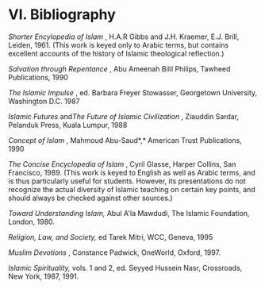 VI. Bibliography
================

*Shorter Encylopedia of Islam* , H.A.R Gibbs and J.H. Kraemer, E.J.
Brill, Leiden, 1961. (This work is keyed only to Arabic terms, but
contains excellent accounts of the history of Islamic theological
reflection.)

*Salvation through Repentance* , Abu Ameenah Bilil Philips, Tawheed
Publications, 1990

*The Islamic Impulse* , ed. Barbara Freyer Stowasser, Georgetown
University, Washington D.C. 1987

*Islamic Futures* and*The Future of Islamic Civilization* , Ziauddin
Sardar, Pelanduk Press, Kuala Lumpur, 1988

*Concept of Islam* , Mahmoud Abu-Saud*,* American Trust Publications,
1990

*The Concise Encyclopedia of Islam* , Cyril Glasse, Harper Collins, San
Francisco, 1989. (This work is keyed to English as well as Arabic terms,
and is thus particularly useful for students. However, its presentations
do not recognize the actual diversity of Islamic teaching on certain key
points, and should always be checked against other sources.)

*Toward Understanding Islam,* Abul A'la Mawdudi, The Islamic Foundation,
London, 1980.

*Religion, Law, and Society,* ed Tarek Mitri, WCC, Geneva, 1995

*Muslim Devotions* , Constance Padwick, OneWorld, Oxford, 1997.

*Islamic Spirituality,* vols. 1 and 2, ed. Seyyed Hussein Nasr,
Crossroads, New York, 1987, 1991.


